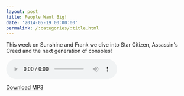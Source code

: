 ```yaml
---
layout: post
title: People Want Big!
date: '2014-05-19 00:00:00'
permalink: /:categories/:title.html
---
```


This week on Sunshine and Frank we dive into Star Citizen, Assassin's Creed and the next generation of consoles!  

<audio controls>
  <source src="http://files.podcast.geeksinprogress.com/files/podcasts/1/PeopleWantBig.mp3" type="audio/mpeg">
</audio>

[Download MP3](http://files.podcast.geeksinprogress.com/files/podcasts/1/PeopleWantBig.mp3)
